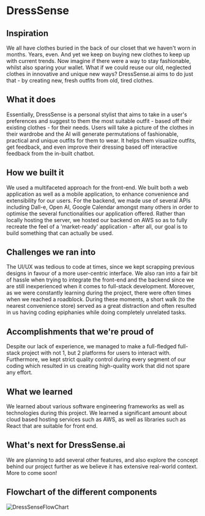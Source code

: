 # DressSense
## Inspiration
We all have clothes buried in the back of our closet that we haven't worn in months. Years, even. And yet we keep on buying new clothes to keep up with current trends. Now imagine if there were a way to stay fashionable, whilst also sparing your wallet. What if we could reuse our old, neglected clothes in innovative and unique new ways? DressSense.ai aims to do just that - by creating new, fresh outfits from old, tired clothes.
## What it does
Essentially, DressSense is a personal stylist that aims to take in a user's preferences and suggest to them the most suitable outfit - based off their existing clothes - for their needs. Users will take a picture of the clothes in their wardrobe and the AI will generate permutations of fashionable, practical and unique outfits for them to wear. It helps them visualize outfits, get feedback, and even improve their dressing based off interactive feedback from the in-built chatbot.
## How we built it
We used a multifaceted approach for the front-end. We built both a web application as well as a mobile application, to enhance convenience and extensibility for our users. For the backend, we made use of several APIs including Dall-e, Open AI, Google Calendar amongst many others in order to optimise the several functionalities our application offered. Rather than locally hosting the server, we hosted our backend on AWS so as to fully recreate the feel of a 'market-ready' application - after all, our goal is to build something that can actually be used.
## Challenges we ran into
The UI/UX was tedious to code at times, since we kept scrapping previous designs in favour of a more user-centric interface.  We also ran into a fair bit of hassle when trying to integrate the front-end and the backend since we are still inexperienced when it comes to full-stack development. Moreover, as we were constantly learning during the project, there were often times when we reached a roadblock. During these moments, a short walk (to the nearest convenience store) served as a great distraction and often resulted in us having coding epiphanies while doing completely unrelated tasks. 
## Accomplishments that we're proud of
Despite our lack of experience, we managed to make a full-fledged full-stack project with not 1, but 2 platforms for users to interact with. Furthermore, we kept strict quality control during every segment of our coding which resulted in us creating high-quality work that did not spare any effort.
## What we learned
We learned about various software engineering frameworks as well as technologies during this project. We learned a significant amount about cloud based hosting services such as AWS, as well as libraries such as React that are suitable for front end.
## What's next for DressSense.ai
We are planning to add several other features, and also explore the concept behind our project further as we believe it has extensive real-world context. More to come soon!
## Flowchart of the different components
![DressSenseFlowChart](https://github.com/spinelessknave8/DressSense.ai/assets/128112149/e8217dec-0d88-4c63-8ab2-2baf921115b9)
